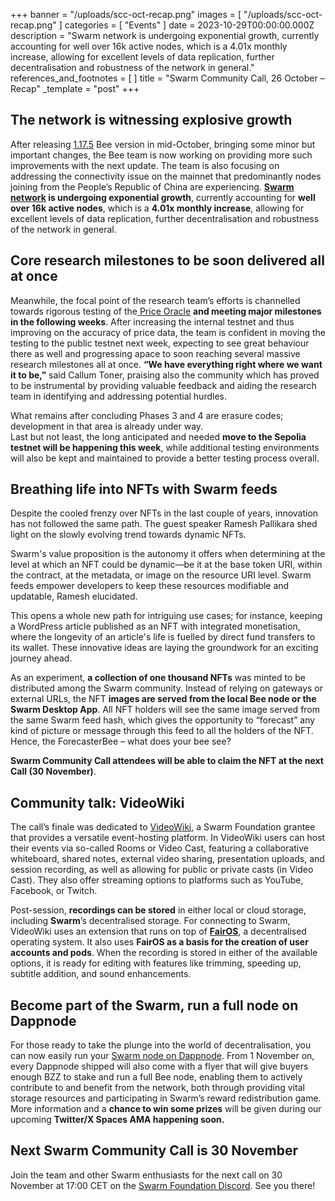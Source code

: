 +++
banner = "/uploads/scc-oct-recap.png"
images = [ "/uploads/scc-oct-recap.png" ]
categories = [ "Events" ]
date = 2023-10-29T00:00:00.000Z
description = "Swarm network is undergoing exponential growth, currently accounting for well over 16k active nodes, which is a 4.01x monthly increase, allowing for excellent levels of data replication, further decentralisation and robustness of the network in general."
references_and_footnotes = [ ]
title = "Swarm Community Call, 26 October – Recap"
_template = "post"
+++

## The network is witnessing explosive growth

After releasing [1.17.5](https://github.com/ethersphere/bee/releases/tag/v1.17.5) Bee version in mid-October, bringing some minor but important changes, the Bee team is now working on providing more such improvements with the next update. The team is also focusing on addressing the connectivity issue on the mainnet that predominantly nodes joining from the People’s Republic of China are experiencing. **[Swarm network](https://swarmscan.io/) is undergoing exponential growth**, currently accounting for **well over 16k active nodes**, which is a **4.01x monthly increase**, allowing for excellent levels of data replication, further decentralisation and robustness of the network in general.

## Core research milestones to be soon delivered all at once

Meanwhile, the focal point of the research team’s efforts is channelled towards rigorous testing of the[ Price Oracle](https://blog.ethswarm.org/foundation/2023/oracle-overview/) **and meeting major milestones in the following weeks**. After increasing the internal testnet and thus improving on the accuracy of price data, the team is confident in moving the testing to the public testnet next week, expecting to see great behaviour there as well and progressing apace to soon reaching several massive research milestones all at once. **“We have everything right where we want it to be,”** said Callum Toner, praising also the community which has proved to be instrumental by providing valuable feedback and aiding the research team in identifying and addressing potential hurdles.

What remains after concluding Phases 3 and 4 are erasure codes; development in that area is already under way. \
Last but not least, the long anticipated and needed **move to the Sepolia testnet will be happening this week**, while additional testing environments will also be kept and maintained to provide a better testing process overall.

## Breathing life into NFTs with Swarm feeds

Despite the cooled frenzy over NFTs in the last couple of years, innovation has not followed the same path. The guest speaker Ramesh Pallikara shed light on the slowly evolving trend towards dynamic NFTs.

Swarm's value proposition is the autonomy it offers when determining at the level at which an NFT could be dynamic—be it at the base token URI, within the contract, at the metadata, or image on the resource URI level. Swarm feeds empower developers to keep these resources modifiable and updatable, Ramesh elucidated.

This opens a whole new path for intriguing use cases; for instance, keeping a WordPress article published as an NFT with integrated monetisation, where the longevity of an article's life is fuelled by direct fund transfers to its wallet. These innovative ideas are laying the groundwork for an exciting journey ahead.

As an experiment, **a collection of one thousand NFTs** was minted to be distributed among the Swarm community. Instead of relying on gateways or external URLs, the NFT **images are served from the local Bee node or the Swarm Desktop App**. All NFT holders will see the same image served from the same Swarm feed hash, which gives the opportunity to “forecast” any kind of picture or message through this feed to all the holders of the NFT. Hence, the ForecasterBee – what does your bee see?

**Swarm Community Call attendees will be able to claim the NFT at the next Call (30 November)**.

## Community talk: VideoWiki

The call’s finale was dedicated to [VideoWiki](https://beta.editor.video.wiki/), a Swarm Foundation grantee that provides a versatile event-hosting platform. In VideoWiki users can host their events via so-called Rooms or Video Cast, featuring a collaborative whiteboard, shared notes, external video sharing, presentation uploads, and session recording, as well as allowing for public or private casts (in Video Cast). They also offer streaming options to platforms such as YouTube, Facebook, or Twitch.

Post-session, **recordings can be stored** in either local or cloud storage, including **Swarm**’s decentralised storage. For connecting to Swarm, VideoWiki uses an extension that runs on top of **[FairOS](https://docs.fairos.fairdatasociety.org/docs/)**, a decentralised operating system. It also uses **FairOS as a basis for the creation of user accounts and pods**. When the recording is stored in either of the available options, it is ready for editing with features like trimming, speeding up, subtitle addition, and sound enhancements.

## Become part of the Swarm, run a full node on Dappnode

For those ready to take the plunge into the world of decentralisation, you can now easily run your [Swarm node on Dappnode](https://blog.ethswarm.org/foundation/2023/swarm-and-dappnode-joining-forces-to-empower-decentralised-storage/). From 1 November on, every Dappnode shipped will also come with a flyer that will give buyers enough BZZ to stake and run a full Bee node, enabling them to actively contribute to and benefit from the network, both through providing vital storage resources and participating in Swarm’s reward redistribution game. More information and a **chance to win some prizes** will be given during our upcoming **Twitter/X Spaces AMA happening soon.**

## Next Swarm Community Call is 30 November

Join the team and other Swarm enthusiasts for the next call on 30 November at 17:00 CET on the [Swarm Foundation Discord](https://discord.gg/yYqF3kSN?event=1154426576025432156). See you there!
